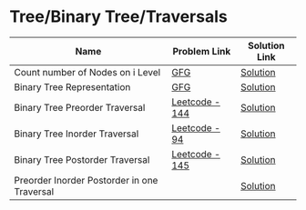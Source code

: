 # Tree/Binary Tree/Traversals


| Name       | Problem Link                       | Solution Link                      |
|--------------------|------------------------------------|-----------------------------------|
| Count number of Nodes on i Level          | [GFG](https://www.geeksforgeeks.org/problems/introduction-to-trees/1)                | [Solution](https://github.com/moinhameed27/Ultimate-DSA/blob/main/Tree/Binary%20Tree/Traversals/Count%20Number%20of%20Nodes%20on%20i%20Level.cpp)              |
| Binary Tree Representation          | [GFG](https://www.geeksforgeeks.org/problems/binary-tree-representation/1)                | [Solution](https://github.com/moinhameed27/Ultimate-DSA/blob/main/Tree/Binary%20Tree/Traversals/Binary%20Tree%20Representation.cpp)              |
| Binary Tree Preorder Traversal          | [Leetcode - 144](https://leetcode.com/problems/binary-tree-preorder-traversal/description/)                | [Solution](https://github.com/moinhameed27/Ultimate-DSA/blob/main/Tree/Binary%20Tree/Traversals/Binary%20Tree%20Preorder%20Traversal.cpp)              |
| Binary Tree Inorder Traversal          | [Leetcode - 94](https://leetcode.com/problems/binary-tree-inorder-traversal/description/)                | [Solution](https://github.com/moinhameed27/Ultimate-DSA/blob/main/Tree/Binary%20Tree/Traversals/Binary%20Tree%20Inorder%20Traversal.cpp)              |
| Binary Tree Postorder Traversal          | [Leetcode - 145](https://leetcode.com/problems/binary-tree-postorder-traversal/)                | [Solution](https://github.com/moinhameed27/Ultimate-DSA/blob/main/Tree/Binary%20Tree/Traversals/Binary%20Tree%20Postorder%20Traversal.cpp)              |
| Preorder Inorder Postorder in one Traversal          | []()                | [Solution](https://github.com/moinhameed27/Ultimate-DSA/blob/main/Tree/Binary%20Tree/Traversals/Preorder%20Inorder%20Postorder%20in%20one%20Traversal.cpp)              | 
